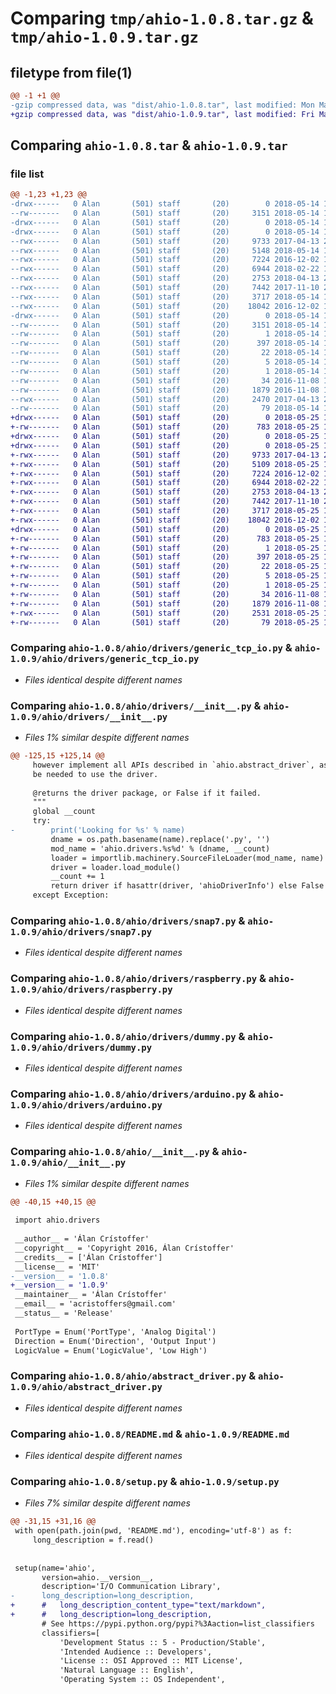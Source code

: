 # Comparing `tmp/ahio-1.0.8.tar.gz` & `tmp/ahio-1.0.9.tar.gz`

## filetype from file(1)

```diff
@@ -1 +1 @@
-gzip compressed data, was "dist/ahio-1.0.8.tar", last modified: Mon May 14 11:57:12 2018, max compression
+gzip compressed data, was "dist/ahio-1.0.9.tar", last modified: Fri May 25 11:19:11 2018, max compression
```

## Comparing `ahio-1.0.8.tar` & `ahio-1.0.9.tar`

### file list

```diff
@@ -1,23 +1,23 @@
-drwx------   0 Alan       (501) staff       (20)        0 2018-05-14 11:57:12.000000 ahio-1.0.8/
--rw-------   0 Alan       (501) staff       (20)     3151 2018-05-14 11:57:12.000000 ahio-1.0.8/PKG-INFO
-drwx------   0 Alan       (501) staff       (20)        0 2018-05-14 11:57:12.000000 ahio-1.0.8/ahio/
-drwx------   0 Alan       (501) staff       (20)        0 2018-05-14 11:57:12.000000 ahio-1.0.8/ahio/drivers/
--rwx------   0 Alan       (501) staff       (20)     9733 2017-04-13 23:00:59.000000 ahio-1.0.8/ahio/drivers/generic_tcp_io.py
--rwx------   0 Alan       (501) staff       (20)     5148 2018-05-14 11:30:06.000000 ahio-1.0.8/ahio/drivers/__init__.py
--rwx------   0 Alan       (501) staff       (20)     7224 2016-12-02 12:19:38.000000 ahio-1.0.8/ahio/drivers/snap7.py
--rwx------   0 Alan       (501) staff       (20)     6944 2018-02-22 17:39:17.000000 ahio-1.0.8/ahio/drivers/raspberry.py
--rwx------   0 Alan       (501) staff       (20)     2753 2018-04-13 22:54:50.000000 ahio-1.0.8/ahio/drivers/dummy.py
--rwx------   0 Alan       (501) staff       (20)     7442 2017-11-10 21:54:22.000000 ahio-1.0.8/ahio/drivers/arduino.py
--rwx------   0 Alan       (501) staff       (20)     3717 2018-05-14 11:57:01.000000 ahio-1.0.8/ahio/__init__.py
--rwx------   0 Alan       (501) staff       (20)    18042 2016-12-02 12:19:25.000000 ahio-1.0.8/ahio/abstract_driver.py
-drwx------   0 Alan       (501) staff       (20)        0 2018-05-14 11:57:12.000000 ahio-1.0.8/ahio.egg-info/
--rw-------   0 Alan       (501) staff       (20)     3151 2018-05-14 11:57:12.000000 ahio-1.0.8/ahio.egg-info/PKG-INFO
--rw-------   0 Alan       (501) staff       (20)        1 2018-05-14 11:50:35.000000 ahio-1.0.8/ahio.egg-info/not-zip-safe
--rw-------   0 Alan       (501) staff       (20)      397 2018-05-14 11:57:12.000000 ahio-1.0.8/ahio.egg-info/SOURCES.txt
--rw-------   0 Alan       (501) staff       (20)       22 2018-05-14 11:57:12.000000 ahio-1.0.8/ahio.egg-info/requires.txt
--rw-------   0 Alan       (501) staff       (20)        5 2018-05-14 11:57:12.000000 ahio-1.0.8/ahio.egg-info/top_level.txt
--rw-------   0 Alan       (501) staff       (20)        1 2018-05-14 11:57:12.000000 ahio-1.0.8/ahio.egg-info/dependency_links.txt
--rw-------   0 Alan       (501) staff       (20)       34 2016-11-08 11:29:03.000000 ahio-1.0.8/MANIFEST.in
--rw-------   0 Alan       (501) staff       (20)     1879 2016-11-08 11:32:21.000000 ahio-1.0.8/README.md
--rwx------   0 Alan       (501) staff       (20)     2470 2017-04-13 23:03:43.000000 ahio-1.0.8/setup.py
--rw-------   0 Alan       (501) staff       (20)       79 2018-05-14 11:57:12.000000 ahio-1.0.8/setup.cfg
+drwx------   0 Alan       (501) staff       (20)        0 2018-05-25 11:19:11.000000 ahio-1.0.9/
+-rw-------   0 Alan       (501) staff       (20)      783 2018-05-25 11:19:11.000000 ahio-1.0.9/PKG-INFO
+drwx------   0 Alan       (501) staff       (20)        0 2018-05-25 11:19:11.000000 ahio-1.0.9/ahio/
+drwx------   0 Alan       (501) staff       (20)        0 2018-05-25 11:19:11.000000 ahio-1.0.9/ahio/drivers/
+-rwx------   0 Alan       (501) staff       (20)     9733 2017-04-13 23:00:59.000000 ahio-1.0.9/ahio/drivers/generic_tcp_io.py
+-rwx------   0 Alan       (501) staff       (20)     5109 2018-05-25 11:02:33.000000 ahio-1.0.9/ahio/drivers/__init__.py
+-rwx------   0 Alan       (501) staff       (20)     7224 2016-12-02 12:19:38.000000 ahio-1.0.9/ahio/drivers/snap7.py
+-rwx------   0 Alan       (501) staff       (20)     6944 2018-02-22 17:39:17.000000 ahio-1.0.9/ahio/drivers/raspberry.py
+-rwx------   0 Alan       (501) staff       (20)     2753 2018-04-13 22:54:50.000000 ahio-1.0.9/ahio/drivers/dummy.py
+-rwx------   0 Alan       (501) staff       (20)     7442 2017-11-10 21:54:22.000000 ahio-1.0.9/ahio/drivers/arduino.py
+-rwx------   0 Alan       (501) staff       (20)     3717 2018-05-25 11:03:02.000000 ahio-1.0.9/ahio/__init__.py
+-rwx------   0 Alan       (501) staff       (20)    18042 2016-12-02 12:19:25.000000 ahio-1.0.9/ahio/abstract_driver.py
+drwx------   0 Alan       (501) staff       (20)        0 2018-05-25 11:19:11.000000 ahio-1.0.9/ahio.egg-info/
+-rw-------   0 Alan       (501) staff       (20)      783 2018-05-25 11:19:11.000000 ahio-1.0.9/ahio.egg-info/PKG-INFO
+-rw-------   0 Alan       (501) staff       (20)        1 2018-05-25 11:04:01.000000 ahio-1.0.9/ahio.egg-info/not-zip-safe
+-rw-------   0 Alan       (501) staff       (20)      397 2018-05-25 11:19:11.000000 ahio-1.0.9/ahio.egg-info/SOURCES.txt
+-rw-------   0 Alan       (501) staff       (20)       22 2018-05-25 11:19:11.000000 ahio-1.0.9/ahio.egg-info/requires.txt
+-rw-------   0 Alan       (501) staff       (20)        5 2018-05-25 11:19:11.000000 ahio-1.0.9/ahio.egg-info/top_level.txt
+-rw-------   0 Alan       (501) staff       (20)        1 2018-05-25 11:19:11.000000 ahio-1.0.9/ahio.egg-info/dependency_links.txt
+-rw-------   0 Alan       (501) staff       (20)       34 2016-11-08 11:29:03.000000 ahio-1.0.9/MANIFEST.in
+-rw-------   0 Alan       (501) staff       (20)     1879 2016-11-08 11:32:21.000000 ahio-1.0.9/README.md
+-rwx------   0 Alan       (501) staff       (20)     2531 2018-05-25 11:19:07.000000 ahio-1.0.9/setup.py
+-rw-------   0 Alan       (501) staff       (20)       79 2018-05-25 11:19:11.000000 ahio-1.0.9/setup.cfg
```

### Comparing `ahio-1.0.8/ahio/drivers/generic_tcp_io.py` & `ahio-1.0.9/ahio/drivers/generic_tcp_io.py`

 * *Files identical despite different names*

### Comparing `ahio-1.0.8/ahio/drivers/__init__.py` & `ahio-1.0.9/ahio/drivers/__init__.py`

 * *Files 1% similar despite different names*

```diff
@@ -125,15 +125,14 @@
     however implement all APIs described in `ahio.abstract_driver`, as they'll
     be needed to use the driver.
 
     @returns the driver package, or False if it failed.
     """
     global __count
     try:
-        print('Looking for %s' % name)
         dname = os.path.basename(name).replace('.py', '')
         mod_name = 'ahio.drivers.%s%d' % (dname, __count)
         loader = importlib.machinery.SourceFileLoader(mod_name, name)
         driver = loader.load_module()
         __count += 1
         return driver if hasattr(driver, 'ahioDriverInfo') else False
     except Exception:
```

### Comparing `ahio-1.0.8/ahio/drivers/snap7.py` & `ahio-1.0.9/ahio/drivers/snap7.py`

 * *Files identical despite different names*

### Comparing `ahio-1.0.8/ahio/drivers/raspberry.py` & `ahio-1.0.9/ahio/drivers/raspberry.py`

 * *Files identical despite different names*

### Comparing `ahio-1.0.8/ahio/drivers/dummy.py` & `ahio-1.0.9/ahio/drivers/dummy.py`

 * *Files identical despite different names*

### Comparing `ahio-1.0.8/ahio/drivers/arduino.py` & `ahio-1.0.9/ahio/drivers/arduino.py`

 * *Files identical despite different names*

### Comparing `ahio-1.0.8/ahio/__init__.py` & `ahio-1.0.9/ahio/__init__.py`

 * *Files 1% similar despite different names*

```diff
@@ -40,15 +40,15 @@
 
 import ahio.drivers
 
 __author__ = 'Álan Crístoffer'
 __copyright__ = 'Copyright 2016, Álan Crístoffer'
 __credits__ = ['Álan Crístoffer']
 __license__ = 'MIT'
-__version__ = '1.0.8'
+__version__ = '1.0.9'
 __maintainer__ = 'Álan Crístoffer'
 __email__ = 'acristoffers@gmail.com'
 __status__ = 'Release'
 
 PortType = Enum('PortType', 'Analog Digital')
 Direction = Enum('Direction', 'Output Input')
 LogicValue = Enum('LogicValue', 'Low High')
```

### Comparing `ahio-1.0.8/ahio/abstract_driver.py` & `ahio-1.0.9/ahio/abstract_driver.py`

 * *Files identical despite different names*

### Comparing `ahio-1.0.8/README.md` & `ahio-1.0.9/README.md`

 * *Files identical despite different names*

### Comparing `ahio-1.0.8/setup.py` & `ahio-1.0.9/setup.py`

 * *Files 7% similar despite different names*

```diff
@@ -31,15 +31,16 @@
 with open(path.join(pwd, 'README.md'), encoding='utf-8') as f:
     long_description = f.read()
 
 
 setup(name='ahio',
       version=ahio.__version__,
       description='I/O Communication Library',
-      long_description=long_description,
+      #   long_description_content_type="text/markdown",
+      #   long_description=long_description,
       # See https://pypi.python.org/pypi?%3Aaction=list_classifiers
       classifiers=[
           'Development Status :: 5 - Production/Stable',
           'Intended Audience :: Developers',
           'License :: OSI Approved :: MIT License',
           'Natural Language :: English',
           'Operating System :: OS Independent',
```

